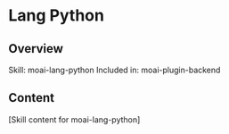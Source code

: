 # Lang Python

## Overview
Skill: moai-lang-python
Included in: moai-plugin-backend

## Content
[Skill content for moai-lang-python]
